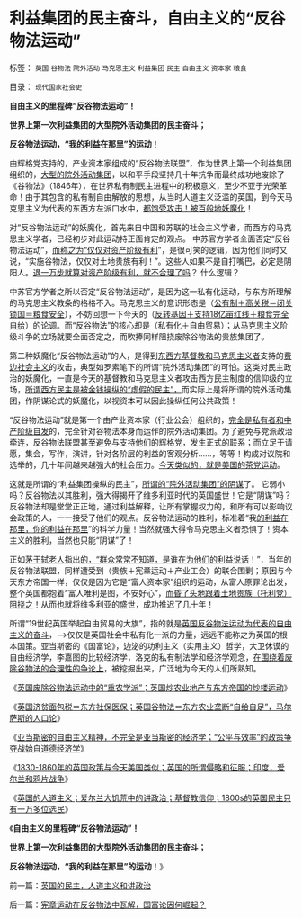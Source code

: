 # 利益集团的民主奋斗，自由主义的“反谷物法运动”

标签： `英国` `谷物法` `院外活动` `马克思主义` `利益集团` `民主` `自由主义` `资本家` `粮食` 

目录： `现代国家社会史`

**自由主义的里程碑“反谷物法运动”！**

**世界上第一次利益集团的大型院外活动集团的民主奋斗；**

**反谷物法运动，“我的利益在那里”的运动**！

由辉格党支持的，产业资本家组成的“反谷物法联盟”，作为世界上第一个利益集团组织的，[大型的院外活动集团](../../../2009/12/22/公共管理学假定：三权分立要说爱你不容易.md)，以和平手段坚持几十年抗争而最终成功地废除了《谷物法》（1846年），在世界私有制民主进程中的积极意义，至少不亚于光荣革命！由于其包含的私有制自由解放的思想，从当时人道主义泛滥的英国，到今天马克思主义为代表的东西方左派口水中，[都饱受攻击！被百般地妖魔化](../../../2011/10/22/原罪就是妖魔化，妖魔化就是扣帽子.md)！

对“反谷物法运动”的妖魔化，首先来自中国和苏联的社会主义学者，而西方的马克思主义学者，已经初步对此运动持正面肯定的观点。
中苏官方学者全面否定“反谷物法运动”，[而称之为“仅仅对资产阶级有利](../../../2009/8/29/利益期望决定社会立场行为.md)”，是很可笑的逻辑，因为他们同时又说，“实施谷物法，仅仅对土地贵族有利！”。这些人如果不是自打嘴巴，必定是阴阳人。[退一万步就算对资产阶级有利，就不合理了吗](../../../2010/12/22/看见别人快乐他就很痛苦，和帕累托累进.md)？ 什么逻辑？

中苏官方学者之所以否定“反谷物法运动”，是因为这一私有化运动，与东方所理解的马克思主义教条的格格不入。马克思主义的意识形态是（[公有制＋高关税＝闭关锁国＝粮食安全](http://darthvad.blog.163.com/blog/static/5339947020111194845411/)），不妨回想一下今天的（[反转基因＋支持18亿亩红线＋粮食完全自给](../../../2010/12/25/市场经济可以养活任何数量中国人.md)）的论调。而“反谷物法”的核心却是（私有化＋自由贸易）；从马克思主义阶级斗争的立场就要全面否定之，而吹捧同样阻挠废除谷物法的贵族集团了。

第二种妖魔化“反谷物法运动”的人，是得到[东西方基督教和马克思主义者](../../../2011/10/31/基督教和马克思推崇的中世纪“没有剥削”.md)支持的[费边社会主义](../../../2011/12/8/中世纪延续至今的道德经济学.md)的攻击，典型如罗素笔下的所谓“院外活动集团”的可怕。这类对民主政治的妖魔化，一直是今天的基督教和马克思主义者攻击西方民主制度的信仰级的立场，[所谓西方民主是被金钱操纵的“虚假的民主”，](../../../2011/10/5/美国“富人的民主”还是“穷人的民主”？.md)而实际上是将所谓的院外活动集团，作阴谋论式的妖魔化，以视资本可以因此操纵任何公共政策！

“反谷物法运动”就是第一个由产业资本家（行业公会）组织的，[完全是私有者和中产阶级自发](../../../2010/3/1/要均贫富后才能民主吗？.md)的，完全针对谷物法本身而运作的院外活动集团。为了避免与党派政治牵连，反谷物法联盟甚至避免与支持他们的辉格党，发生正式的联系；而立足于请愿，集会，写作，演讲，针对各阶层的利益的客观分析……，等等！构成对议院和选举的，几十年间越来越强大的社会压力。[今天类似的，就是美国的茶党运动](../../../2011/10/17/茶党是极右吗？私有制是极右吗？中产阶级是极右吗？.md)。

这就是所谓的“利益集团操纵的民主”，[所谓的“院外活动集团”的阴谋](http://blog.sina.com.cn/u/5563a64d01017ww0)了。
它弱小吗？反谷物法以其胜利，强大得揭开了维多利亚时代的英国盛世！它是“阴谋”吗？反谷物法却是堂堂正正地，通过利益解释，让所有掌握权力的，和所有可以影响议会政策的人，一一接受了他们的观点。反谷物法运动的胜利，标准着“我[的利益在那里，你的利益在那里](../../../2011/8/17/由下而上“我的利益在那里”的唯利是图.md)”的科学力量！当然就强大得令马克思主义者恐惧了！资本主义的胜利，当然也只能“阴谋”了！

正如[茅于轼老人指出的，“群众常常不知道，是谁在为他们的利益说话](../../../2009/1/3/中国粮食很安全！向民族英雄茅于轼先生致敬！.md)！”，当年的反谷物法联盟，同样遭受到（贵族＋宪章运动＋产业工会）的联合围剿；原因与今天东方帝国一样，仅仅是因为它是“富人资本家”组织的运动，从富人原罪论出发，整个英国都抱着“富人唯利是图，不安好心”，[而昏了头地跟着土地贵族（托利党）阻挠之](../../../2009/11/21/中国历史人口和国际市场及国家粮食安全.md)！从而也就将维多利亚的盛世，成功推迟了几十年！

所谓“19世纪英国举起自由贸易的大旗”，指的就是[英国反谷物法运动为代表的自由主义的奋斗](../../../2009/11/6/中国社会的解决方案只有一个.md)，——>仅仅是英国社会中私有化一派的力量，远远不能称之为英国的根本国策。亚当斯密的《国富论》，边泌的功利主义（实用主义）哲学，大卫休谟的自由经济学，李嘉图的比较经济学，洛克的私有制法学和经济学观念，[在围绕着废除谷物法的合理性的争论上](../../../2008/12/29/所谓的自力更生大错特错.md)，被挖掘出来，广泛地为今天的人们所熟知。

《[英国废除谷物法运动中的“重农学派”；英国炒农业地产与东方帝国的炒楼运动](../../../2011/12/10/英国废除谷物法运动中的“重农学派”“炒楼”.md)》

《[英国济贫面包税＝东方社保医保；英国谷物法＝东方农业垄断“自给自足”，马尔萨斯的人口论](../../../2011/12/10/英国济贫法社保，谷物法和马尔萨斯的人口论.md)》

《[亚当斯密的自由主义精神，不完全是亚当斯密的经济学；“公平与效率”的政策争夺战始自道德经济学](../../../2011/12/10/道德经济学的“公平与效率”和亚当斯密的“自由精神”.md)》

《[1830-1860年的英国政策与今天美国类似；英国的所谓侵略和征服；印度，爱尔兰和鸦片战争](../../../2011/12/10/英殖民帝国的“侵略”和自由主义“时代”.md)》

《[英国的人道主义；爱尔兰大饥荒中的讲政治；基督教信仰；1800s的英国民主只有一万多位选民](../../../2011/12/11/英国的民主，人道主义和讲政治.md)》

《**自由主义的里程碑“反谷物法运动”！**

**世界上第一次利益集团的大型院外活动集团的民主奋斗；**

**反谷物法运动，“我的利益在那里”的运动**！》

前一篇：[英国的民主，人道主义和讲政治](../../../2011/12/11/英国的民主，人道主义和讲政治.md)

后一篇：[宪章运动在反谷物法中瓦解，国富论因何崛起？](../../../2011/12/11/宪章运动在反谷物法中瓦解，国富论因何崛起？.md)